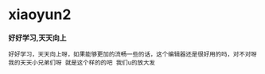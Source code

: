 # xiaoyun2
**好好学习,天天向上**
```
好好学习，天天向上呀，如果能够更加的流畅一些的话，这个编辑器还是很好用的吗，对不对呀 我的天天小兄弟们呀 就是这个样的的吧 我们u的放大发
```